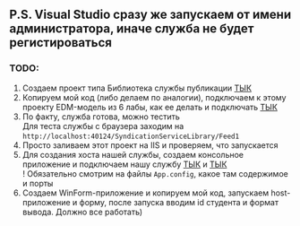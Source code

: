 ## P.S. Visual Studio сразу же запускаем от имени администратора, иначе служба не будет регистироваться
### TODO:
1) Создаем проект типа Библиотека службы публикации [ТЫК](https://github.com/DimaXDD/Course4/blob/master/7sem/%D0%9FWS%20(%D0%A1%D0%BC%D0%B5%D0%BB%D0%BE%D0%B2)/Lab7/%D0%A4%D0%BE%D1%82%D0%BE%20%D0%B4%D0%BB%D1%8F%20%D0%B3%D0%B0%D0%B9%D0%B4%D0%B0/1.png)<br/>
2) Копируем мой код (либо делаем по аналогии), подключаем к этому проекту EDM-модель из 6 лабы, как ее делать и подключать [ТЫК](https://github.com/DimaXDD/Course4/tree/master/7sem/%D0%9FWS%20(%D0%A1%D0%BC%D0%B5%D0%BB%D0%BE%D0%B2)/Lab6#readme)<br/>
3) По факту, служба готова, можно тестить<br/>
Для теста службы с браузера заходим на `http://localhost:40124/SyndicationServiceLibrary/Feed1`<br/>
4) Просто заливаем этот проект на IIS и проверяем, что запускается<br/>
5) Для создания хоста нашей службы, создаем консольное приложение и подключаем нашу службу [ТЫК](https://github.com/DimaXDD/Course4/blob/master/7sem/%D0%9FWS%20(%D0%A1%D0%BC%D0%B5%D0%BB%D0%BE%D0%B2)/Lab7/%D0%A4%D0%BE%D1%82%D0%BE%20%D0%B4%D0%BB%D1%8F%20%D0%B3%D0%B0%D0%B9%D0%B4%D0%B0/2.png) и [ТЫК](https://github.com/DimaXDD/Course4/blob/master/7sem/%D0%9FWS%20(%D0%A1%D0%BC%D0%B5%D0%BB%D0%BE%D0%B2)/Lab7/%D0%A4%D0%BE%D1%82%D0%BE%20%D0%B4%D0%BB%D1%8F%20%D0%B3%D0%B0%D0%B9%D0%B4%D0%B0/3.png)<br/>
! Обязательно смотрим на файлы `App.config`, какое там содержимое и порты<br/>
6) Создаем WinForm-приложение и копируем мой код, запускаем host-приложение и форму, после запуска вводим id студента и формат вывода. Должно все работать)<br/>